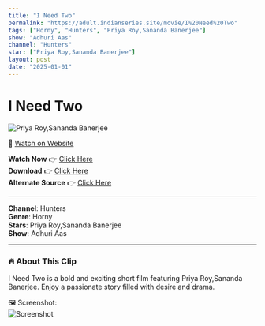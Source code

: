 ```yaml
---
title: "I Need Two"
permalink: "https://adult.indianseries.site/movie/I%20Need%20Two"
tags: ["Horny", "Hunters", "Priya Roy,Sananda Banerjee"]
show: "Adhuri Aas"
channel: "Hunters"
star: ["Priya Roy,Sananda Banerjee"]
layout: post
date: "2025-01-01"
---
```


# I Need Two

![Priya Roy,Sananda Banerjee](https://shorts.desisins.com/wp-content/uploads/2024/03/Sananda-Priya-Adhuri-Aas-DesiSins.com_.jpg)

🔗 [Watch on Website](https://adult.indianseries.site/movie/I%20Need%20Two)

**Watch Now** 👉 [Click Here](https://adult.indianseries.site/movie/I%20Need%20Two)  
**Download** 👉 [Click Here](https://adult.indianseries.site/movie/I%20Need%20Two)  
**Alternate Source** 👉 [Click Here](https://adult.indianseries.site/movie/I%20Need%20Two)

---

**Channel**: Hunters  
**Genre**: Horny  
**Stars**: Priya Roy,Sananda Banerjee  
**Show**: Adhuri Aas

---

### 🔥 About This Clip

I Need Two is a bold and exciting short film featuring Priya Roy,Sananda Banerjee. Enjoy a passionate story filled with desire and drama.
 
🖼️ Screenshot:  
![Screenshot](https://shorts.desisins.com/wp-content/uploads/2024/03/Sananda-Priya-Adhuri-Aas-DesiSins.com_.jpg)
